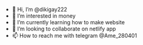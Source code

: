 - 👋 Hi, I’m @dikigay222
- 👀 I’m interested in money
- 🌱 I’m currently learning how to make website
- 💞️ I’m looking to collaborate on netlify app
- 📫 How to reach me with telegram @Ame_280401

<!---
dikigay222/dikigay222 is a ✨ special ✨ repository because its `README.md` (this file) appears on your GitHub profile.
You can click the Preview link to take a look at your changes.
--->
